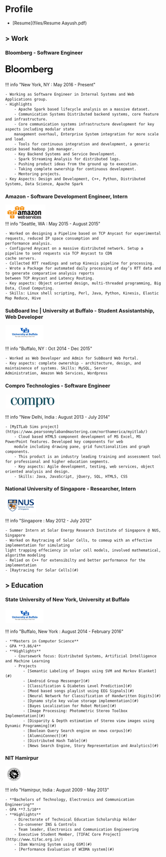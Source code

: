 <!-- markdownlint-disable no-inline-html -->

# Profile

- [Resume](files/Resume Aayush.pdf)

## **> Work**

### Bloomberg - Software Engineer

<div class="profLogo">
<img class="" alt="Bloomberg LP" src="../img/blp.png">
</div>

!!! info "New York, NY : May 2016 - Present"

    - Working as Software Engineer in Internal Systems and Web Applications group.
    - Highlights
        - Apache Spark based lifecycle analysis on a massive dataset.
        - Communication Systems Distributed backend systems, core feature and infrastructure.
        - Core communication systems infrastructure development for key aspects including modular state
        management overhaul, Enterprise System integration for more scale and load.
        - Tools for continuous integration and development, a generic oozie based hadoop job manager.
        - Key Backend Systems and Service Development.
        - Spark Streaming Analysis for distributed logs.
        - Pushing product ideas from the ground up to execution.
        - Taking complete ownership for continuous development.
        - Mentoring projects.
    - Key Aspects: Design and Development, C++, Python, Distributed Systems, Data Science, Apache Spark

### Amazon - Software Development Engineer, Intern

<div class="profLogo">
<img class="" alt="Amazon Web Services" src="../img/aws.png">
</div>
!!! info "Seattle, WA : May 2015 - August 2015"

    - Worked on designing a Pipeline based on TCP Anycast for experimental requests, reduced IP space consumption and
    performance analysis.
    - Configured Anycast on a massive distributed network. Setup a pipeline to send requests via TCP Anycast to CDN
    cache servers.
    - Collected RTT readings and setup Kinesis pipeline for processing.
    - Wrote a Package for automated daily processing of day’s RTT data and to generate comparative analysis reports
    between TCP Anycast and Latency Routing.
    - Key aspects: Object oriented design, multi-threaded programming, Big Data, Cloud Computing.
    - Skills: Linux shell scripting, Perl, Java, Python, Kinesis, Elastic Map Reduce, Hive

### SubBoard Inc | University at Buffalo - Student Assistantship, Web Developer

<div class="profLogo">
<img class="" alt="SUNY Buffalo" src="../img/ub.png">
</div>

!!! info "Buffalo, NY : Oct 2014 - Dec 2015"

    - Worked as Web Developer and Admin for SubBoard Web Portal.
    - Key aspects: complete ownership - architecture, design, and maintainence of systems. Skills: MySQL, Server
    Administration, Amazon Web Services, Wordpress

### Compro Technologies - Software Engineer

<div class="profLogo">
<img class="" alt="Compro Technologies" src="../img/compro.png">
</div>

!!! info "New Delhi, India : August 2013 - July 2014"

    - [MyITLab Sims project](https://www.pearsonmylabandmastering.com/northamerica/myitlab/)
        - Cloud based HTML5 component development of MS Excel, MS PowerPoint features. Developed key components for web
        module including drawing pane, grid functionalities and graph components.
        - This product is an industry leading training and assessment tool for professional and higher education segments.
        - Key aspects: Agile development, testing, web services, object oriented analysis and design.
        - Skills: Java, JavaScript, jQuery, SQL, HTML5, CSS

### National University of Singapore - Researcher, Intern

<div class="profLogo">
<img class="" alt="NUS" src="../img/nus.png">
</div>

!!! info "Singapore : May 2012 - July 2012"

    - Summer Intern at Solar Energy Research Institute of Singapore @ NUS, Singapore
    - Worked on Raytracing of Solar Cells, to comeup with an effective implementation for simulating
    light trapping effeciency in solar cell models, involved mathematical, algorithm modeling
    - Relied on C++ for extensibilty and better performance for the implementation
    - [Raytracing for Solar Cells](#)

## **> Education**

### State University of New York, University at Buffalo

<div class="profLogo">
<img class="" alt="SUNY Buffalo" src="../img/ub.png">
</div>

!!! info "Buffalo, New York : August 2014 - February 2016"

    - **Masters in Computer Science**
    - GPA **3.86/4**
    - **Highlights**
        - Coursework focus: Distributed Systems, Artificial Intelligence and Machine Learning
        - Projects
            - [Semantic Labeling of Images using SVM and Markov Blanket](#)
            - [Android Group Messenger](#)
            - [Classification & Diabetes Level Prediction](#)
            - [Mood based songs playlist using EEG Signals](#)
            - [Neural Network for Classification of Handwritten Digits](#)
            - [Dynamo style key value storage implementation](#)
            - [Bayes Localization for Robot Motion](#)
            - [Image Processing: Photometric Stereo Toolbox Implementation](#)
            - [Disparity & Depth estimation of Stereo view images using Dynamic Programming](#)
            - [Boolean Query Search engine on news corpus](#)
            - [AlumniConnect](#)
            - [Distributed Hash Table](#)
            - [News Search Engine, Story Representation and Analytics](#)

### NIT Hamirpur

<div class="profLogo">
<img class="" alt="National Institute of Technology Hamirpur" src="../img/nith.png">
</div>

!!! info "Hamirpur, India : August 2009 - May 2013"

    - **Bachelors of Technology, Electronics and Communication Engineering**
    - GPA **7.5/10**
    - **Highlights**
        - Directorate of Technical Education Scholarship Holder
        - Co-convener INS & Controls
        - Team leader, Electronics and Communication Engineering
        - Executive Student Member, [TIFAC Core Project](http://www.tifac.org.in/)
        - [Dam Warning System using GSM](#)
        - [Performance Evaluation of WCDMA system](#)

[^1]: Last Updated: `2018-05-07`
